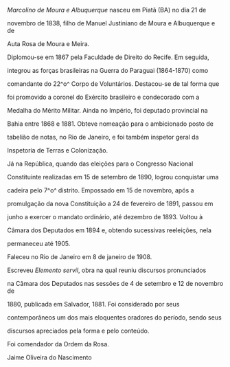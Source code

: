 

*Marcolino de Moura e Albuquerque* nasceu em Piatã (BA) no dia 21 de

novembro de 1838, filho de Manuel Justiniano de Moura e Albuquerque e de

Auta Rosa de Moura e Meira.



Diplomou-se em 1867 pela Faculdade de Direito do Recife. Em seguida,

integrou as forças brasileiras na Guerra do Paraguai (1864-1870) como

comandante do 22^o^ Corpo de Voluntários. Destacou-se de tal forma que

foi promovido a coronel do Exército brasileiro e condecorado com a

Medalha do Mérito Militar. Ainda no Império, foi deputado provincial na

Bahia entre 1868 e 1881. Obteve nomeação para o ambicionado posto de

tabelião de notas, no Rio de Janeiro, e foi também inspetor geral da

Inspetoria de Terras e Colonização.



Já na República, quando das eleições para o Congresso Nacional

Constituinte realizadas em 15 de setembro de 1890, logrou conquistar uma

cadeira pelo 7^o^ distrito. Empossado em 15 de novembro, após a

promulgação da nova Constituição a 24 de fevereiro de 1891, passou em

junho a exercer o mandato ordinário, até dezembro de 1893. Voltou à

Câmara dos Deputados em 1894 e, obtendo sucessivas reeleições, nela

permaneceu até 1905.



Faleceu no Rio de Janeiro em 8 de janeiro de 1908.



Escreveu *Elemento servil*, obra na qual reuniu discursos pronunciados

na Câmara dos Deputados nas sessões de 4 de setembro e 12 de novembro de

1880, publicada em Salvador, 1881. Foi considerado por seus

contemporâneos um dos mais eloquentes oradores do período, sendo seus

discursos apreciados pela forma e pelo conteúdo.



Foi comendador da Ordem da Rosa.



Jaime Oliveira do Nascimento



